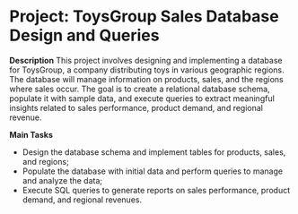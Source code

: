 # Project: ToysGroup Sales Database Design and Queries

**Description**
This project involves designing and implementing a database for ToysGroup, a company distributing toys in various geographic regions. The database will manage information on products, sales, and the regions where sales occur. The goal is to create a relational database schema, populate it with sample data, and execute queries to extract meaningful insights related to sales performance, product demand, and regional revenue.

**Main Tasks**
- Design the database schema and implement tables for products, sales, and regions;
- Populate the database with initial data and perform queries to manage and analyze the data;
- Execute SQL queries to generate reports on sales performance, product demand, and regional revenues.
